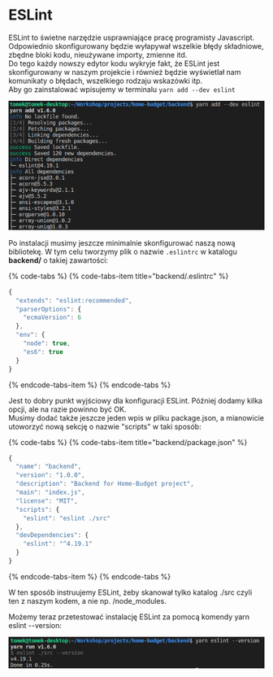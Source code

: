 # ESLint

ESLint to świetne narzędzie usprawniające pracę programisty Javascript. Odpowiednio skonfigurowany będzie wyłapywał wszelkie błędy składniowe, zbędne bloki kodu, nieużywane importy, zmienne itd.  
Do tego każdy nowszy edytor kodu wykryje fakt, że ESLint jest skonfigurowany w naszym projekcie i również będzie wyświetlał nam komunikaty o błędach, wszelkiego rodzaju wskazówki itp.  
Aby go zainstalować wpisujemy w terminalu `yarn add --dev eslint`

![Pic 1. Instalacja ESLint](../.gitbook/assets/screenshot-from-2018-04-25-13-14-33.png)

Po instalacji musimy jeszcze minimalnie skonfigurować naszą nową bibliotekę. W tym celu tworzymy plik o nazwie `.eslintrc` w katalogu **backend/** o takiej zawartości:

{% code-tabs %}
{% code-tabs-item title="backend/.eslintrc" %}
```javascript
{
  "extends": "eslint:recommended",
  "parserOptions": {
    "ecmaVersion": 6
  },
  "env": {
    "node": true,
    "es6": true
  }
}
```
{% endcode-tabs-item %}
{% endcode-tabs %}

Jest to dobry punkt wyjściowy dla konfiguracji ESLint. Później dodamy kilka opcji, ale na razie powinno być OK.  
Musimy dodać także jeszcze jeden wpis w pliku package.json, a mianowicie utoworzyć nową sekcję o nazwie "scripts" w taki sposób:

{% code-tabs %}
{% code-tabs-item title="backend/package.json" %}
```javascript
{
  "name": "backend",
  "version": "1.0.0",
  "description": "Backend for Home-Budget project",
  "main": "index.js",
  "license": "MIT",
  "scripts": {
    "eslint": "eslint ./src"
  },
  "devDependencies": {
    "eslint": "^4.19.1"
  }
}

```
{% endcode-tabs-item %}
{% endcode-tabs %}

W ten sposób instruujemy ESLint, żeby skanował tylko katalog ./src czyli ten z naszym kodem, a nie np. /node\_modules.

Możemy teraz przetestować instalację ESLint za pomocą komendy yarn eslint --version:

![Pic 2. Sprawdzanie instalacji ESLint](../.gitbook/assets/screenshot-from-2018-04-25-14-10-04.png)

